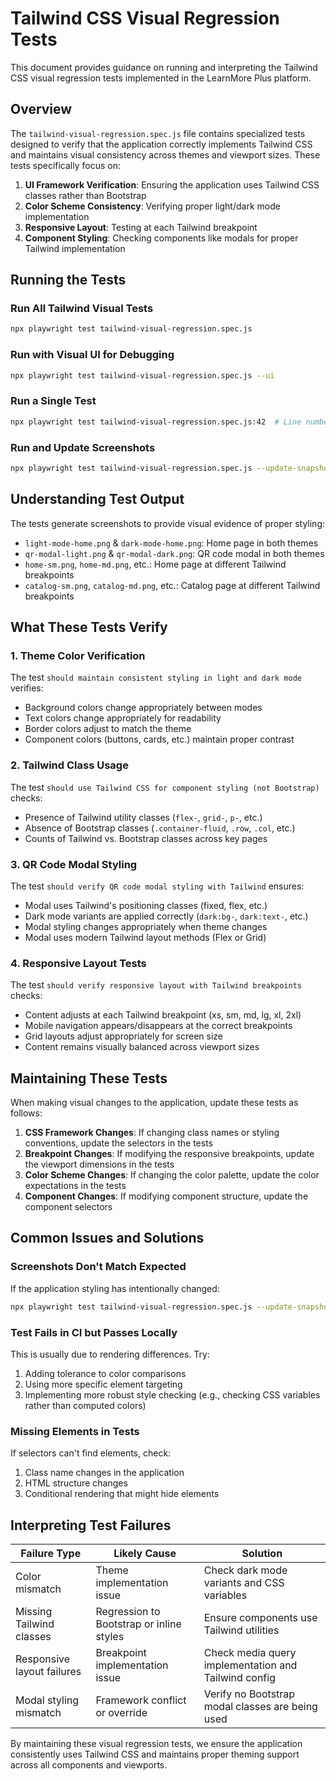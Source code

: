 # Tailwind CSS Visual Regression Tests

This document provides guidance on running and interpreting the Tailwind CSS visual regression tests implemented in the LearnMore Plus platform.

## Overview

The `tailwind-visual-regression.spec.js` file contains specialized tests designed to verify that the application correctly implements Tailwind CSS and maintains visual consistency across themes and viewport sizes. These tests specifically focus on:

1. **UI Framework Verification**: Ensuring the application uses Tailwind CSS classes rather than Bootstrap
2. **Color Scheme Consistency**: Verifying proper light/dark mode implementation
3. **Responsive Layout**: Testing at each Tailwind breakpoint
4. **Component Styling**: Checking components like modals for proper Tailwind implementation

## Running the Tests

### Run All Tailwind Visual Tests

```bash
npx playwright test tailwind-visual-regression.spec.js
```

### Run with Visual UI for Debugging

```bash
npx playwright test tailwind-visual-regression.spec.js --ui
```

### Run a Single Test

```bash
npx playwright test tailwind-visual-regression.spec.js:42  # Line number of test
```

### Run and Update Screenshots

```bash
npx playwright test tailwind-visual-regression.spec.js --update-snapshots
```

## Understanding Test Output

The tests generate screenshots to provide visual evidence of proper styling:

- `light-mode-home.png` & `dark-mode-home.png`: Home page in both themes
- `qr-modal-light.png` & `qr-modal-dark.png`: QR code modal in both themes
- `home-sm.png`, `home-md.png`, etc.: Home page at different Tailwind breakpoints
- `catalog-sm.png`, `catalog-md.png`, etc.: Catalog page at different Tailwind breakpoints

## What These Tests Verify

### 1. Theme Color Verification

The test `should maintain consistent styling in light and dark mode` verifies:

- Background colors change appropriately between modes
- Text colors change appropriately for readability
- Border colors adjust to match the theme
- Component colors (buttons, cards, etc.) maintain proper contrast

### 2. Tailwind Class Usage

The test `should use Tailwind CSS for component styling (not Bootstrap)` checks:

- Presence of Tailwind utility classes (`flex-`, `grid-`, `p-`, etc.)
- Absence of Bootstrap classes (`.container-fluid`, `.row`, `.col`, etc.)
- Counts of Tailwind vs. Bootstrap classes across key pages

### 3. QR Code Modal Styling

The test `should verify QR code modal styling with Tailwind` ensures:

- Modal uses Tailwind's positioning classes (fixed, flex, etc.)
- Dark mode variants are applied correctly (`dark:bg-`, `dark:text-`, etc.)
- Modal styling changes appropriately when theme changes
- Modal uses modern Tailwind layout methods (Flex or Grid)

### 4. Responsive Layout Tests

The test `should verify responsive layout with Tailwind breakpoints` checks:

- Content adjusts at each Tailwind breakpoint (xs, sm, md, lg, xl, 2xl)
- Mobile navigation appears/disappears at the correct breakpoints
- Grid layouts adjust appropriately for screen size
- Content remains visually balanced across viewport sizes

## Maintaining These Tests

When making visual changes to the application, update these tests as follows:

1. **CSS Framework Changes**: If changing class names or styling conventions, update the selectors in the tests
2. **Breakpoint Changes**: If modifying the responsive breakpoints, update the viewport dimensions in the tests
3. **Color Scheme Changes**: If changing the color palette, update the color expectations in the tests
4. **Component Changes**: If modifying component structure, update the component selectors

## Common Issues and Solutions

### Screenshots Don't Match Expected

If the application styling has intentionally changed:

```bash
npx playwright test tailwind-visual-regression.spec.js --update-snapshots
```

### Test Fails in CI but Passes Locally

This is usually due to rendering differences. Try:

1. Adding tolerance to color comparisons
2. Using more specific element targeting
3. Implementing more robust style checking (e.g., checking CSS variables rather than computed colors)

### Missing Elements in Tests

If selectors can't find elements, check:

1. Class name changes in the application
2. HTML structure changes
3. Conditional rendering that might hide elements

## Interpreting Test Failures

| Failure Type | Likely Cause | Solution |
|--------------|--------------|----------|
| Color mismatch | Theme implementation issue | Check dark mode variants and CSS variables |
| Missing Tailwind classes | Regression to Bootstrap or inline styles | Ensure components use Tailwind utilities |
| Responsive layout failures | Breakpoint implementation issue | Check media query implementation and Tailwind config |
| Modal styling mismatch | Framework conflict or override | Verify no Bootstrap modal classes are being used |

By maintaining these visual regression tests, we ensure the application consistently uses Tailwind CSS and maintains proper theming support across all components and viewports.